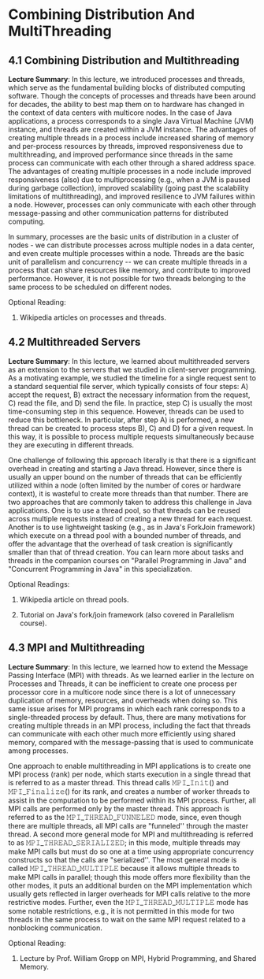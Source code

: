 # Combining Distribution And MultiThreading
## 4.1 Combining Distribution and Multithreading
**Lecture Summary**: In this lecture, we introduced processes and threads, which serve as the fundamental building blocks of distributed computing software. Though the concepts of processes and threads have been around for decades, the ability to best map them on to hardware has changed in the context of data centers with multicore nodes. In the case of Java applications, a process corresponds to a single Java Virtual Machine (JVM) instance, and threads are created within a JVM instance. The advantages of creating multiple threads in a process include increased sharing of memory and per-process resources by threads, improved responsiveness due to multithreading, and improved performance since threads in the same process can communicate with each other through a shared address space. The advantages of creating multiple processes in a node include improved responsiveness (also) due to multiprocessing (e.g., when a JVM is paused during garbage collection), improved scalability (going past the scalability limitations of multithreading), and improved resilience to JVM failures within a node. However, processes can only communicate with each other through message-passing and other communication patterns for distributed computing.

In summary, processes are the basic units of distribution in a cluster of nodes - we can distribute processes across multiple nodes in a data center, and even create multiple processes within a node. Threads are the basic unit of parallelism and concurrency -- we can create multiple threads in a process that can share resources like memory, and contribute to improved performance. However, it is not possible for two threads belonging to the same process to be scheduled on different nodes.

Optional Reading:
1. Wikipedia articles on processes and threads.

## 4.2 Multithreaded Servers
**Lecture Summary**: In this lecture, we learned about multithreaded servers as an extension to the servers that we studied in client-server programming. As a motivating example, we studied the timeline for a single request sent to a standard sequential file server, which typically consists of four steps: A) accept the request, B) extract the necessary information from the request, C) read the file, and D) send the file. In practice, step C) is usually the most time-consuming step in this sequence. However, threads can be used to reduce this bottleneck. In particular, after step A) is performed, a new thread can be created to process steps B), C) and D) for a given request. In this way, it is possible to process multiple requests simultaneously because they are executing in different threads.

One challenge of following this approach literally is that there is a significant overhead in creating and starting a Java thread. However, since there is usually an upper bound on the number of threads that can be efficiently utilized within a node (often limited by the number of cores or hardware context), it is wasteful to create more threads than that number. There are two approaches that are commonly taken to address this challenge in Java applications. One is to use a thread pool, so that threads can be reused across multiple requests instead of creating a new thread for each request. Another is to use lightweight tasking (e.g., as in Java's ForkJoin framework) which execute on a thread pool with a bounded number of threads, and offer the advantage that the overhead of task creation is significantly smaller than that of thread creation. You can learn more about tasks and threads in the companion courses on "Parallel Programming in Java" and "Concurrent Programming in Java" in this specialization.

Optional Readings:
1. Wikipedia article on thread pools.

2. Tutorial on Java's fork/join framework (also covered in Parallelism course).

## 4.3 MPI and Multithreading
**Lecture Summary**: In this lecture, we learned how to extend the Message Passing Interface (MPI) with threads. As we learned earlier in the lecture on Processes and Threads, it can be inefficient to create one process per processor core in a multicore node since there is a lot of unnecessary duplication of memory, resources, and overheads when doing so. This same issue arises for MPI programs in which each rank corresponds to a single-threaded process by default. Thus, there are many motivations for creating multiple threads in an MPI process, including the fact that threads can communicate with each other much more efficiently using shared memory, compared with the message-passing that is used to communicate among processes.

One approach to enable multithreading in MPI applications is to create one MPI process (rank) per node, which starts execution in a single thread that is referred to as a master thread. This thread calls 𝙼𝙿𝙸_𝙸𝚗𝚒𝚝() and 𝙼𝙿𝙸_𝙵𝚒𝚗𝚊𝚕𝚒𝚣𝚎() for its rank, and creates a number of worker threads to assist in the computation to be performed within its MPI process. Further, all MPI calls are performed only by the master thread. This approach is referred to as the 𝙼𝙿𝙸_𝚃𝙷𝚁𝙴𝙰𝙳_𝙵𝚄𝙽𝙽𝙴𝙻𝙴𝙳 mode, since, even though there are multiple threads, all MPI calls are "funneled'' through the master thread. A second more general mode for MPI and multithreading is referred to as 𝙼𝙿𝙸_𝚃𝙷𝚁𝙴𝙰𝙳_𝚂𝙴𝚁𝙸𝙰𝙻𝙸𝚉𝙴𝙳; in this mode, multiple threads may make MPI calls but must do so one at a time using appropriate concurrency constructs so that the calls are "serialized''. The most general mode is called 𝙼𝙿𝙸_𝚃𝙷𝚁𝙴𝙰𝙳_𝙼𝚄𝙻𝚃𝙸𝙿𝙻𝙴 because it allows multiple threads to make MPI calls in parallel; though this mode offers more flexibility than the other modes, it puts an additional burden on the MPI implementation which usually gets reflected in larger overheads for MPI calls relative to the more restrictive modes. Further, even the 𝙼𝙿𝙸_𝚃𝙷𝚁𝙴𝙰𝙳_𝙼𝚄𝙻𝚃𝙸𝙿𝙻𝙴 mode has some notable restrictions, e.g., it is not permitted in this mode for two threads in the same process to wait on the same MPI request related to a nonblocking communication.

Optional Reading:
1. Lecture by Prof. William Gropp on MPI, Hybrid Programming, and Shared Memory.






